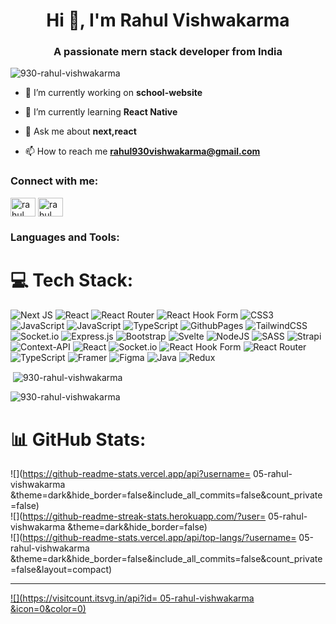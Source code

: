 <h1 align="center">Hi 👋, I'm Rahul Vishwakarma</h1>
<h3 align="center">A passionate mern stack developer from India</h3>

<p align="left"> <img src="https://komarev.com/ghpvc/?username=930-rahul-vishwakarma&label=Profile%20views&color=0e75b6&style=flat" alt="930-rahul-vishwakarma" /> </p>

- 🔭 I’m currently working on **school-website**

- 🌱 I’m currently learning **React Native**

- 💬 Ask me about **next,react**

- 📫 How to reach me **rahul930vishwakarma@gmail.com**


<h3 align="left">Connect with me:</h3>
<p align="left">
<a href="https://codepen.io/rahul vishwakarma" target="blank"><img align="center" src="https://raw.githubusercontent.com/rahuldkjain/github-profile-readme-generator/master/src/images/icons/Social/codepen.svg" alt="rahul vishwakarma" height="30" width="40" /></a>
<a href="https://linkedin.com/in/rahul vishwakarma" target="blank"><img align="center" src="https://raw.githubusercontent.com/rahuldkjain/github-profile-readme-generator/master/src/images/icons/Social/linked-in-alt.svg" alt="rahul vishwakarma" height="30" width="40" /></a>
</p>

<h3 align="left">Languages and Tools:</h3>

# 💻 Tech Stack:
![Next JS](https://img.shields.io/badge/Next-black?style=flat-square&logo=next.js&logoColor=white) ![React](https://img.shields.io/badge/react-%2320232a.svg?style=flat-square&logo=react&logoColor=%2361DAFB) ![React Router](https://img.shields.io/badge/React_Router-CA4245?style=flat-square&logo=react-router&logoColor=white) ![React Hook Form](https://img.shields.io/badge/React%20Hook%20Form-%23EC5990.svg?style=flat-square&logo=reacthookform&logoColor=white) ![CSS3](https://img.shields.io/badge/css3-%231572B6.svg?style=flat-square&logo=css3&logoColor=white) ![JavaScript](https://img.shields.io/badge/javascript-%23323330.svg?style=flat-square&logo=javascript&logoColor=%23F7DF1E) ![JavaScript](https://img.shields.io/badge/javascript-%23323330.svg?style=flat-square&logo=javascript&logoColor=%23F7DF1E) ![TypeScript](https://img.shields.io/badge/typescript-%23007ACC.svg?style=flat-square&logo=typescript&logoColor=white) ![GithubPages](https://img.shields.io/badge/github%20pages-121013?style=flat-square&logo=github&logoColor=white) ![TailwindCSS](https://img.shields.io/badge/tailwindcss-%2338B2AC.svg?style=flat-square&logo=tailwind-css&logoColor=white) ![Socket.io](https://img.shields.io/badge/Socket.io-black?style=flat-square&logo=socket.io&badgeColor=010101) ![Express.js](https://img.shields.io/badge/express.js-%23404d59.svg?style=flat-square&logo=express&logoColor=%2361DAFB) ![Bootstrap](https://img.shields.io/badge/bootstrap-%238511FA.svg?style=flat-square&logo=bootstrap&logoColor=white) ![Svelte](https://img.shields.io/badge/svelte-%23f1413d.svg?style=flat-square&logo=svelte&logoColor=white) ![NodeJS](https://img.shields.io/badge/node.js-6DA55F?style=flat-square&logo=node.js&logoColor=white) ![SASS](https://img.shields.io/badge/SASS-hotpink.svg?style=flat-square&logo=SASS&logoColor=white) ![Strapi](https://img.shields.io/badge/strapi-%232E7EEA.svg?style=flat-square&logo=strapi&logoColor=white) ![Context-API](https://img.shields.io/badge/Context--Api-000000?style=flat-square&logo=react) ![React](https://img.shields.io/badge/react-%2320232a.svg?style=flat-square&logo=react&logoColor=%2361DAFB) ![Socket.io](https://img.shields.io/badge/Socket.io-black?style=flat-square&logo=socket.io&badgeColor=010101) ![React Hook Form](https://img.shields.io/badge/React%20Hook%20Form-%23EC5990.svg?style=flat-square&logo=reacthookform&logoColor=white) ![React Router](https://img.shields.io/badge/React_Router-CA4245?style=flat-square&logo=react-router&logoColor=white) ![TypeScript](https://img.shields.io/badge/typescript-%23007ACC.svg?style=flat-square&logo=typescript&logoColor=white) ![Framer](https://img.shields.io/badge/Framer-black?style=flat-square&logo=framer&logoColor=blue) ![Figma](https://img.shields.io/badge/figma-%23F24E1E.svg?style=flat-square&logo=figma&logoColor=white) ![Java](https://img.shields.io/badge/java-%23ED8B00.svg?style=flat-square&logo=openjdk&logoColor=white) ![Redux](https://img.shields.io/badge/redux-%23593d88.svg?style=flat-square&logo=redux&logoColor=white)

<p>&nbsp;<img align="center" src="https://github-readme-stats.vercel.app/api?username=930-rahul-vishwakarma&show_icons=true&locale=en" alt="930-rahul-vishwakarma" /></p>

<p><img align="center" src="https://github-readme-streak-stats.herokuapp.com/?user=930-rahul-vishwakarma&" alt="930-rahul-vishwakarma" /></p>

# 📊 GitHub Stats:
![](https://github-readme-stats.vercel.app/api?username= 05-rahul-vishwakarma &theme=dark&hide_border=false&include_all_commits=false&count_private=false)<br/>
![](https://github-readme-streak-stats.herokuapp.com/?user= 05-rahul-vishwakarma &theme=dark&hide_border=false)<br/>
![](https://github-readme-stats.vercel.app/api/top-langs/?username= 05-rahul-vishwakarma &theme=dark&hide_border=false&include_all_commits=false&count_private=false&layout=compact)

---
[![](https://visitcount.itsvg.in/api?id= 05-rahul-vishwakarma &icon=0&color=0)](https://visitcount.itsvg.in)

<!-- Proudly created with GPRM ( https://gprm.itsvg.in ) -->




